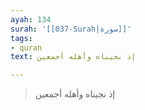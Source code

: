 ```yaml
---
ayah: 134
surah: '[[037-Surah|سورة]]'
tags:
- quran
text: إذ نجيناه وأهله أجمعين

---
```

> إذ نجيناه وأهله أجمعين
